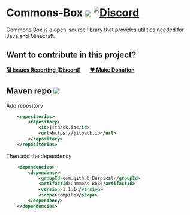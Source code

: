 # Commons-Box [![](https://img.shields.io/badge/javadocs-latest-red.svg)](https://javadoc.jitpack.io/com/github/Despical/Commons-Box/pre-1.1.2/javadoc/) [![Discord](https://img.shields.io/discord/719922452259668000.svg?color=7289DA&label=discord)](https://discord.gg/Vhyy4HA)
Commons Box is a open-source library that provides utilities needed for Java and Minecraft.

## Want to contribute in this project?
[**💣 Issues Reporting (Discord)**](https://discordapp.com/invite/Vhyy4HA)&nbsp;&nbsp;&nbsp;&nbsp;&nbsp;&nbsp;[**❤ Make Donation**](https://www.patreon.com/despical)

## Maven repo [![](https://jitpack.io/v/Despical/Commons-Box.svg)](https://jitpack.io/#Despical/Commons-Box)
Add repository
```xml
    <repositories>
        <repository>
            <id>jitpack.io</id>
            <url>https://jitpack.io</url>
        </repository>
    </repositories>
```
Then add the dependency
```xml
    <dependencies>
        <dependency>
            <groupId>com.github.Despical</groupId>
            <artifactId>Commons-Box</artifactId>
            <version>1.1.1</version>
            <scope>compile</scope>
        </dependency>
    </dependencies>
```
